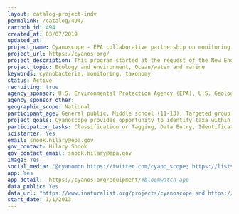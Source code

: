 ```yaml
---
layout: catalog-project-indv
permalink: /catalog/494/
cartodb_id: 494
created_at: 03/07/2019
updated_at: 
project_name: Cyanoscope - EPA collaborative partnership on monitoring harmful algal blooms
project_url: https://cyanos.org/
project_description: This program started at the request of the New England State environmental agencies and their efforts to determine how best to monitor and manage harmful algal and cyanobacteria blooms. This initial project evolved into a three-tiered program to educate people on the problem, how to monitor and provide surveillance to better understand the dynamics of harmful algal blooms (HABs), and the collection of key data to assist in determining trends, hotspots, and other important data surrounding HABs.
project_topic: Ecology and environment, Ocean/water and marine
keywords: cyanobacteria, monitoring, taxonomy
status: Active 
recruiting: true
agency_sponsor: U.S. Environmental Protection Agency (EPA), U.S. Geological Survey (USGS)
agency_sponsor_other: 
geographic_scope: National
participant_age: General public, Middle school (11-13), Targeted group, Youth/teen (up to 17)
project_goals: Cyanoscope provides opportunity to identify taxa within a waterbody of interest, learn about that taxa, submit images, and locational information to a centralized database, and view geographical distributions of various taxa. 
participation_tasks: Classification or Tagging, Data Entry, Identification, Observation, Photography, Sample Analysis, Specimen/Sample Collection
scistarter: Yes
email: snook.hilary@epa.gov
gov_contact: Hilary Snook
gov_contact_email: snook.hilary@epa.gov
image: Yes
social_media: "@cyanomon https://twitter.com/cyano_scope; https://listserv.uri.edu/cgi-bin/wa?SUBED1=CYANO_COLLAB&A=1"
app: Yes
app_detail:  https://cyanos.org/equipment/#bloomwatch_app
data_public: Yes
data_url: "https://www.inaturalist.org/projects/cyanoscope and https://www.citsci.org/CWIS438/Browse/Project/Project_Info.php?ProjectID=822&WebSiteID=7"
start_date: 1/1/2013
---
```

